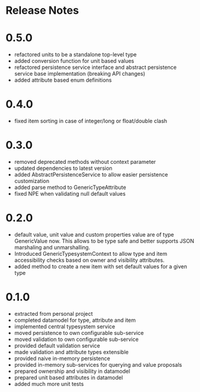 Release Notes
=============

# 0.5.0
- refactored units to be a standalone top-level type
- added conversion function for unit based values
- refactored persistence service interface and abstract persistence service base implementation (breaking API changes)
- added attribute based enum definitions

# 0.4.0
- fixed item sorting in case of integer/long or float/double clash

# 0.3.0
- removed deprecated methods without context parameter
- updated dependencies to latest version
- added AbstractPersistenceService to allow easier persistence customization
- added parse method to GenericTypeAttribute
- fixed NPE when validating null default values

# 0.2.0
- default value, unit value and custom properties value are of type GenericValue now. This allows to be type safe and better supports JSON marshaling and unmarshalling.
- Introduced GenericTypesystemContext to allow type and item accessibility checks based on owner and visibility attributes.
- added method to create a new item with set default values for a given type

# 0.1.0
- extracted from personal project
- completed datamodel for type, attribute and item
- implemented central typesystem service
- moved persistence to own configurable sub-service
- moved validation to own configurable sub-service
- provided default validation service
- made validation and attribute types extensible
- provided naive in-memory persistence
- provided in-memory sub-services for querying and value proposals
- prepared ownership and visibility in datamodel
- prepared unit based attributes in datamodel
- added much more unit tests